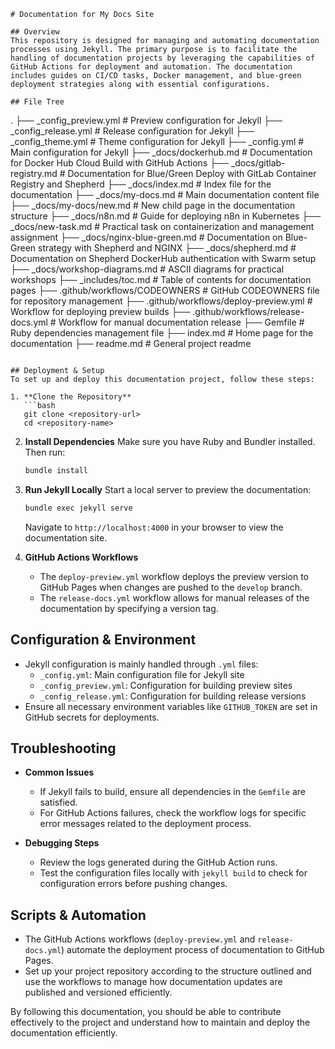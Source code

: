 ```
# Documentation for My Docs Site

## Overview
This repository is designed for managing and automating documentation processes using Jekyll. The primary purpose is to facilitate the handling of documentation projects by leveraging the capabilities of GitHub Actions for deployment and automation. The documentation includes guides on CI/CD tasks, Docker management, and blue-green deployment strategies along with essential configurations.

## File Tree
```
.
├── _config_preview.yml               # Preview configuration for Jekyll
├── _config_release.yml               # Release configuration for Jekyll
├── _config_theme.yml                 # Theme configuration for Jekyll
├── _config.yml                       # Main configuration for Jekyll
├── _docs/dockerhub.md                # Documentation for Docker Hub Cloud Build with GitHub Actions
├── _docs/gitlab-registry.md          # Documentation for Blue/Green Deploy with GitLab Container Registry and Shepherd
├── _docs/index.md                    # Index file for the documentation
├── _docs/my-docs.md                  # Main documentation content file
├── _docs/my-docs/new.md              # New child page in the documentation structure
├── _docs/n8n.md                      # Guide for deploying n8n in Kubernetes
├── _docs/new-task.md                 # Practical task on containerization and management assignment
├── _docs/nginx-blue-green.md          # Documentation on Blue-Green strategy with Shepherd and NGINX
├── _docs/shepherd.md                 # Documentation on Shepherd DockerHub authentication with Swarm setup
├── _docs/workshop-diagrams.md         # ASCII diagrams for practical workshops
├── _includes/toc.md                  # Table of contents for documentation pages
├── .github/workflows/CODEOWNERS      # GitHub CODEOWNERS file for repository management
├── .github/workflows/deploy-preview.yml # Workflow for deploying preview builds
├── .github/workflows/release-docs.yml # Workflow for manual documentation release
├── Gemfile                           # Ruby dependencies management file
├── index.md                          # Home page for the documentation
├── readme.md                         # General project readme
```

## Deployment & Setup
To set up and deploy this documentation project, follow these steps:

1. **Clone the Repository**
   ```bash
   git clone <repository-url>
   cd <repository-name>
   ```

2. **Install Dependencies**
   Make sure you have Ruby and Bundler installed. Then run:
   ```bash
   bundle install
   ```

3. **Run Jekyll Locally**
   Start a local server to preview the documentation:
   ```bash
   bundle exec jekyll serve
   ```
   Navigate to `http://localhost:4000` in your browser to view the documentation site.

4. **GitHub Actions Workflows**
   - The `deploy-preview.yml` workflow deploys the preview version to GitHub Pages when changes are pushed to the `develop` branch.
   - The `release-docs.yml` workflow allows for manual releases of the documentation by specifying a version tag.

## Configuration & Environment
- Jekyll configuration is mainly handled through `.yml` files:
  - `_config.yml`: Main configuration file for Jekyll site
  - `_config_preview.yml`: Configuration for building preview sites
  - `_config_release.yml`: Configuration for building release versions
- Ensure all necessary environment variables like `GITHUB_TOKEN` are set in GitHub secrets for deployments.

## Troubleshooting
- **Common Issues**
  - If Jekyll fails to build, ensure all dependencies in the `Gemfile` are satisfied.
  - For GitHub Actions failures, check the workflow logs for specific error messages related to the deployment process.

- **Debugging Steps**
  - Review the logs generated during the GitHub Action runs.
  - Test the configuration files locally with `jekyll build` to check for configuration errors before pushing changes.

## Scripts & Automation
- The GitHub Actions workflows (`deploy-preview.yml` and `release-docs.yml`) automate the deployment process of documentation to GitHub Pages.
- Set up your project repository according to the structure outlined and use the workflows to manage how documentation updates are published and versioned efficiently.

By following this documentation, you should be able to contribute effectively to the project and understand how to maintain and deploy the documentation efficiently.